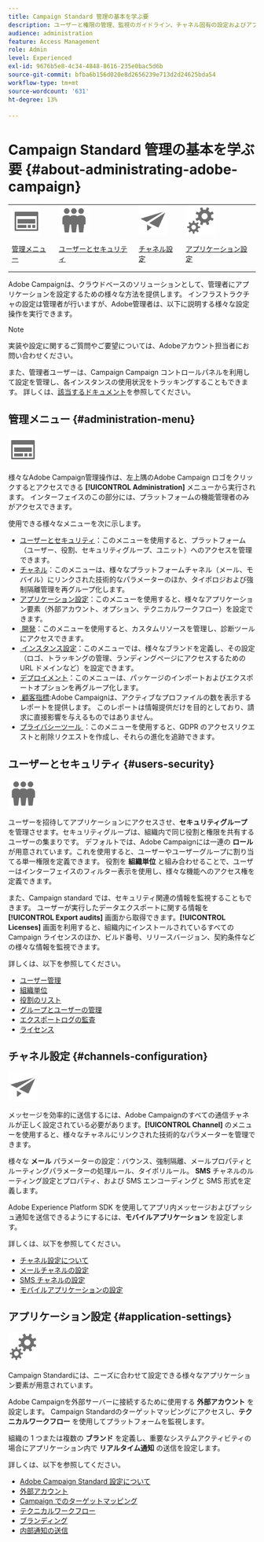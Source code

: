 ```yaml
---
title: Campaign Standard 管理の基本を学ぶ要
description: ユーザーと権限の管理、監視のガイドライン、チャネル固有の設定およびアプリケーション設定のガイドラインについて学ぶ
audience: administration
feature: Access Management
role: Admin
level: Experienced
exl-id: 9676b5e8-4c34-4848-8616-235e0bac5d6b
source-git-commit: bfba6b156d020e8d2656239e713d2d24625bda54
workflow-type: tm+mt
source-wordcount: '631'
ht-degree: 13%

---
```


# Campaign Standard 管理の基本を学ぶ要 {#about-administrating-adobe-campaign}

<table>
<tr><td><img src="assets/do-not-localize/icon_menu.svg" width="60px"><p><a href="#administration-menu">管理メニュー</a></p></td>
<td><img src="assets/do-not-localize/icon_users.svg" width="60px"><p><a href="#users-security">ユーザーとセキュリティ</a></p></td>
<td><img src="assets/do-not-localize/icon_channels.svg" width="60px"><p><a href="#channels-configuration">チャネル設定</a></p></td>
<td><img src="assets/do-not-localize/icon_settings.svg" width="60px"><p><a href="#application-settings">アプリケーション設定</a></p></td></tr>
</table>

Adobe Campaignは、クラウドベースのソリューションとして、管理者にアプリケーションを設定するための様々な方法を提供します。 インフラストラクチャの設定は管理者が行いますが、Adobe管理者は、以下に説明する様々な設定操作を実行できます。

>[!NOTE]
>
>実装や設定に関するご質問やご要望については、Adobeアカウント担当者にお問い合わせください。

また、管理者ユーザーは、Campaign Campaign コントロールパネルを利用して設定を管理し、各インスタンスの使用状況をトラッキングすることもできます。 詳しくは、[該当するドキュメント](https://experienceleague.adobe.com/docs/control-panel/using/control-panel-home.html?lang=ja)を参照してください。

## 管理メニュー {#administration-menu}

<img src="assets/do-not-localize/icon_menu.svg" width="60px">

様々なAdobe Campaign管理操作は、左上隅のAdobe Campaign ロゴをクリックするとアクセスできる **[!UICONTROL Administration]** メニューから実行されます。 インターフェイスのこの部分には、プラットフォームの機能管理者のみがアクセスできます。

使用できる様々なメニューを次に示します。

* [&#x200B; ユーザーとセキュリティ &#x200B;](../../administration/using/about-access-management.md)：このメニューを使用すると、プラットフォーム（ユーザー、役割、セキュリティグループ、ユニット）へのアクセスを管理できます。
* [&#x200B; チャネル &#x200B;](../../administration/using/about-channel-configuration.md)：このメニューは、様々なプラットフォームチャネル（メール、モバイル）にリンクされた技術的なパラメーターのほか、タイポロジおよび強制隔離管理を再グループ化します。
* [&#x200B; アプリケーション設定 &#x200B;](../../administration/using/external-accounts.md)：このメニューを使用すると、様々なアプリケーション要素（外部アカウント、オプション、テクニカルワークフロー）を設定できます。
* [&#x200B; 開発 &#x200B;](../../developing/using/data-model-concepts.md)：このメニューを使用すると、カスタムリソースを管理し、診断ツールにアクセスできます。
* [&#x200B; インスタンス設定 &#x200B;](../../administration/using/branding.md)：このメニューでは、様々なブランドを定義し、その設定（ロゴ、トラッキングの管理、ランディングページにアクセスするための URL ドメインなど）を設定できます。
* [&#x200B; デプロイメント &#x200B;](../../automating/using/managing-packages.md)：このメニューは、パッケージのインポートおよびエクスポートオプションを再グループ化します。
* [&#x200B; 顧客指標 &#x200B;](../../audiences/using/active-profiles.md):Adobe Campaignは、アクティブなプロファイルの数を表示するレポートを提供します。 このレポートは情報提供だけを目的としており、請求に直接影響を与えるものではありません。
* [&#x200B; プライバシーツール &#x200B;](../../start/using/privacy-management.md)：このメニューを使用すると、GDPR のアクセスリクエストと削除リクエストを作成し、それらの進化を追跡できます。

## ユーザーとセキュリティ {#users-security}

<img src="assets/do-not-localize/icon_users.svg"  width="60px">

ユーザーを招待してアプリケーションにアクセスさせ、**セキュリティグループ** を管理させます。セキュリティグループは、組織内で同じ役割と権限を共有するユーザーの集まりです。 デフォルトでは、Adobe Campaignには一連の **ロール** が用意されています。これを使用すると、ユーザーやユーザーグループに割り当てる単一権限を定義できます。 役割を **組織単位** と組み合わせることで、ユーザーはインターフェイスのフィルター表示を使用し、様々な機能へのアクセス権を定義できます。

また、Campaign standard では、セキュリティ関連の情報を監視することもできます。 ユーザーが実行したデータエクスポートに関する情報を **[!UICONTROL Export audits]** 画面から取得できます。**[!UICONTROL Licenses]** 画面を利用すると、組織内にインストールされているすべての Campaign ライセンスのほか、ビルド番号、リリースバージョン、契約条件などの様々な情報を監視できます。

詳しくは、以下を参照してください。

* [ユーザー管理](../../administration/using/users-management.md)
* [組織単位](../../administration/using/organizational-units.md)
* [役割のリスト](../../administration/using/list-of-roles.md)
* [グループとユーザーの管理](../../administration/using/managing-groups-and-users.md)
* [エクスポートログの監査](../../administration/using/auditing-export-logs.md)
* [ライセンス](../../administration/using/licenses.md)

## チャネル設定 {#channels-configuration}

<img src="assets/do-not-localize/icon_channels.svg" width="60px">

メッセージを効率的に送信するには、Adobe Campaignのすべての通信チャネルが正しく設定されている必要があります。**[!UICONTROL Channel]** のメニューを使用すると、様々なチャネルにリンクされた技術的なパラメーターを管理できます。

様々な **メール** パラメーターの設定：バウンス、強制隔離、メールプロパティとルーティングパラメーターの処理ルール、タイポリルール。 **SMS** チャネルのルーティング設定とプロパティ、および SMS エンコーディングと SMS 形式を定義します。

Adobe Experience Platform SDK を使用してアプリ内メッセージおよびプッシュ通知を送信できるようにするには、**モバイルアプリケーション** を設定します。

詳しくは、以下を参照してください。

* [チャネル設定について](../../administration/using/about-channel-configuration.md)
* [メールチャネルの設定](../../administration/using/configuring-email-channel.md)
* [SMS チャネルの設定](../../administration/using/configuring-sms-channel.md)
* [モバイルアプリケーションの設定](../../administration/using/configuring-a-mobile-application.md)

## アプリケーション設定 {#application-settings}

<img src="assets/do-not-localize/icon_settings.svg" width="60px">

Campaign Standardには、ニーズに合わせて設定できる様々なアプリケーション要素が用意されています。

Adobe Campaignを外部サーバーに接続するために使用する **外部アカウント** を設定します。 Campaign Standardのターゲットマッピングにアクセスし、**テクニカルワークフロー** を使用してプラットフォームを監視します。

組織の 1 つまたは複数の **ブランド** を定義し、重要なシステムアクティビティの場合にアプリケーション内で **リアルタイム通知** の送信を設定します。

詳しくは、以下を参照してください。

* [Adobe Campaign Standard 設定について](../../administration/using/about-campaign-standard-settings.md)
* [外部アカウント](../../administration/using/external-accounts.md)
* [Campaign でのターゲットマッピング](../../administration/using/target-mappings-in-campaign.md)
* [テクニカルワークフロー](../../administration/using/technical-workflows.md)
* [ブランディング](../../administration/using/branding.md)
* [内部通知の送信](../../administration/using/sending-internal-notifications.md)
